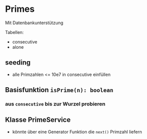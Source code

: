 # Primes

Mit Datenbankunterstützung

Tabellen:

- consecutive
- alone

## seeding

- alle Primzahlen <= 10e7 in consecutive einfüllen

## Basisfunktion `isPrime(n): boolean`

### aus `consecutive` bis zur Wurzel probieren


## Klasse PrimeService

- könnte über eine Generator Funktion die `next()` Primzahl liefern